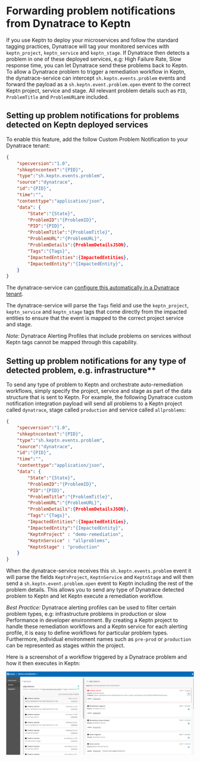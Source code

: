 # Forwarding problem notifications from Dynatrace to Keptn

If you use Keptn to deploy your microservices and follow the standard tagging practices, Dynatrace will tag your monitored services with `keptn_project`, `keptn_service` and `keptn_stage`. If Dynatrace then detects a problem in one of these deployed services, e.g: High Failure Rate, Slow response time, you can let Dynatrace send these problems back to Keptn. To allow a Dynatrace problem to trigger a remediation workflow in Keptn, the dynatrace-service can intercept `sh.keptn.events.problem` events and forward the payload as a `sh.keptn.event.problem.open` event to the correct Keptn project, service and stage. All relevant problem details such as `PID`, `ProblemTitle` and `ProblemURL`are included.


## Setting up problem notifications for problems detected on Keptn deployed services

To enable this feature, add the follow Custom Problem Notification to your Dynatrace tenant:

```json
{
    "specversion":"1.0",
    "shkeptncontext":"{PID}",
    "type":"sh.keptn.events.problem",
    "source":"dynatrace",
    "id":"{PID}",
    "time":"",
    "contenttype":"application/json",
    "data": {
        "State":"{State}",
        "ProblemID":"{ProblemID}",
        "PID":"{PID}",
        "ProblemTitle":"{ProblemTitle}",
        "ProblemURL":"{ProblemURL}",
        "ProblemDetails":{ProblemDetailsJSON},
        "Tags":"{Tags}",
        "ImpactedEntities":{ImpactedEntities},
        "ImpactedEntity":"{ImpactedEntity}",
    }
}
```

The dynatrace-service can [configure this automatically in a Dynatrace tenant](auto-tenant-configuration.md#problem-notifications).

The dynatrace-service will parse the `Tags` field and use the `keptn_project`, `keptn_service` and `keptn_stage` tags that come directly from the impacted entities to ensure that the event is mapped to the correct project service and stage.

*Note:* Dynatrace Alerting Profiles that include problems on services without Keptn tags cannot be mapped through this capability.


## Setting up problem notifications for any type of detected problem, e.g. infrastructure**

To send any type of problem to Keptn and orchestrate auto-remediation workflows, simply specify the project, service and stage as part of the data structure that is sent to Keptn. For example, the following Dynatrace custom notification integration payload will send all problems to a Keptn project called `dynatrace`, stage called `production` and service called `allproblems`:

```json
{
    "specversion":"1.0",
    "shkeptncontext":"{PID}",
    "type":"sh.keptn.events.problem",
    "source":"dynatrace",
    "id":"{PID}",
    "time":"",
    "contenttype":"application/json",
    "data": {
        "State":"{State}",
        "ProblemID":"{ProblemID}",
        "PID":"{PID}",
        "ProblemTitle":"{ProblemTitle}",
        "ProblemURL":"{ProblemURL}",
        "ProblemDetails":{ProblemDetailsJSON},
        "Tags":"{Tags}",
        "ImpactedEntities":{ImpactedEntities},
        "ImpactedEntity":"{ImpactedEntity}",
        "KeptnProject" : "demo-remediation",
        "KeptnService" : "allproblems",
        "KeptnStage" : "production"
    }
}
``` 

When the dynatrace-service receives this `sh.keptn.events.problem` event it will parse the fields `KeptnProject`, `KeptnService` and `KeptnStage` and will then send a `sh.keptn.event.problem.open` event to Keptn including the rest of the problem details. This allows you to send any type of Dynatrace detected problem to Keptn and let Keptn execute a remediation workflow.

*Best Practice:* Dynatrace alerting profiles can be used to filter certain problem types, e.g: infrastructure problems in production or slow Performance in developer environment. By creating a Keptn project to handle these remediation workflows and a Keptn service for each alerting profile, it is easy to define workflows for particular problem types. Furthermore, individual environment names such as `pre-prod` or `production` can be represented as stages within the project.

Here is a screenshot of a workflow triggered by a Dynatrace problem and how it then executes in Keptn:

![Workflow triggered by a Dynatrace problem](images/remediation_workflow.png "Workflow triggered by a Dynatrace problem")
